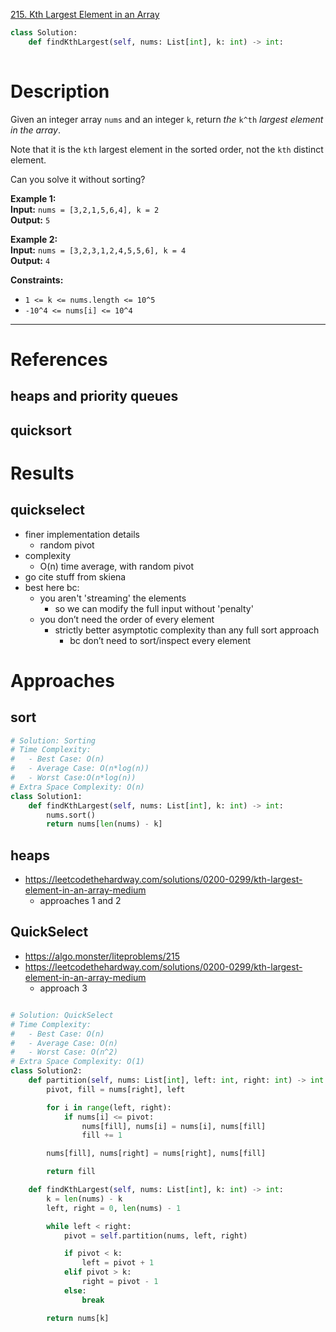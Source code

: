[215. Kth Largest Element in an Array](https://leetcode.com/problems/kth-largest-element-in-an-array/)

```python
class Solution:
    def findKthLargest(self, nums: List[int], k: int) -> int:
        
```

# Description
Given an integer array `nums` and an integer `k`, return _the_ `k^th` _largest element in the array_.

Note that it is the `kth` largest element in the sorted order, not the `kth` distinct element.

Can you solve it without sorting?

**Example 1:**  
**Input:** `nums = [3,2,1,5,6,4], k = 2`  
**Output:** `5`  

**Example 2:**  
**Input:** `nums = [3,2,3,1,2,4,5,5,6], k = 4`  
**Output:** `4`  

**Constraints:**  
- `1 <= k <= nums.length <= 10^5`
- `-10^4 <= nums[i] <= 10^4`

---


# References


## heaps and priority queues


## quicksort






# Results

## quickselect
- finer implementation details
	- random pivot
- complexity
	- O(n) time average, with random pivot
- go cite stuff from skiena
- best here bc:
	- you aren't 'streaming' the elements
		- so we can modify the full input without 'penalty'
	- you don’t need the order of every element
		- strictly better asymptotic complexity than any full sort approach
			- bc don’t need to sort/inspect every element



# Approaches

## sort
```python
# Solution: Sorting
# Time Complexity:
#   - Best Case: O(n)
#   - Average Case: O(n*log(n))
#   - Worst Case:O(n*log(n))
# Extra Space Complexity: O(n)
class Solution1:
    def findKthLargest(self, nums: List[int], k: int) -> int:
        nums.sort()
        return nums[len(nums) - k]

```

## heaps

- https://leetcodethehardway.com/solutions/0200-0299/kth-largest-element-in-an-array-medium
	- approaches 1 and 2




## QuickSelect

- https://algo.monster/liteproblems/215
- https://leetcodethehardway.com/solutions/0200-0299/kth-largest-element-in-an-array-medium
	- approach 3




```python

# Solution: QuickSelect
# Time Complexity:
#   - Best Case: O(n)
#   - Average Case: O(n)
#   - Worst Case: O(n^2)
# Extra Space Complexity: O(1)
class Solution2:
    def partition(self, nums: List[int], left: int, right: int) -> int:
        pivot, fill = nums[right], left

        for i in range(left, right):
            if nums[i] <= pivot:
                nums[fill], nums[i] = nums[i], nums[fill]
                fill += 1

        nums[fill], nums[right] = nums[right], nums[fill]

        return fill

    def findKthLargest(self, nums: List[int], k: int) -> int:
        k = len(nums) - k
        left, right = 0, len(nums) - 1

        while left < right:
            pivot = self.partition(nums, left, right)

            if pivot < k:
                left = pivot + 1
            elif pivot > k:
                right = pivot - 1
            else:
                break

        return nums[k]

```